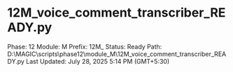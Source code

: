 # 12M_voice_comment_transcriber_READY.py

Phase: 12
Module: M
Prefix: 12M_
Status: Ready
Path: D:\MAGIC\scripts\phase12\module_M\12M_voice_comment_transcriber_READY.py
Last Updated: July 28, 2025 5:14 PM (GMT+5:30)